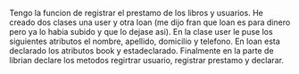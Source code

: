 Tengo la funcion de registrar el prestamo de los libros y usuarios. 
He creado dos clases una user y otra loan (me dijo fran que loan es para dinero pero ya lo habia subido y que lo dejase asi). En la clase user le puse los siguientes atributos el nombre, apellido, domicilio y telefono.
En loan esta declarado los atributos book y estadeclarado.
Finalmente en la parte de librian declare los metodos regirtrar usuario, registrar prestamo y declarar. 